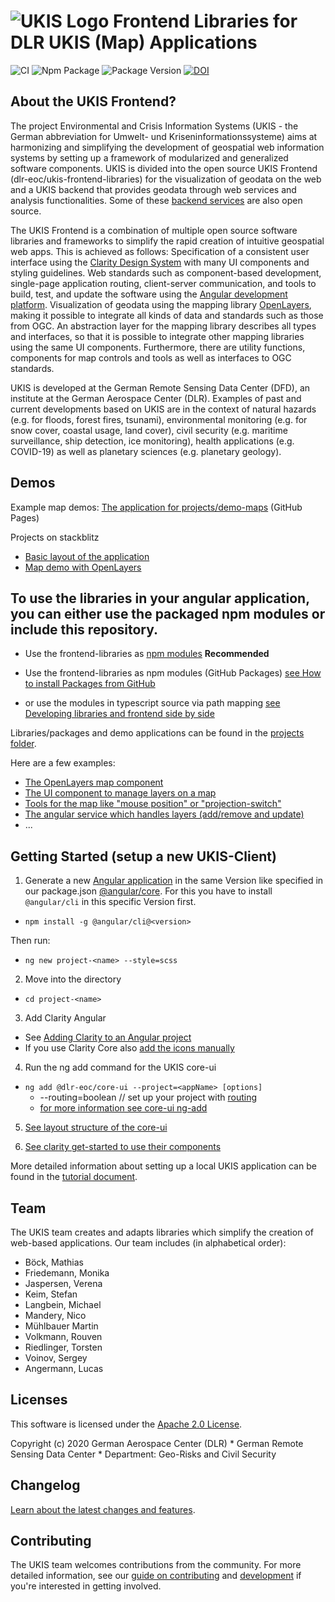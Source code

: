 <img src="projects/core-ui/schematics/ng-add/files/src/assets/icons/icon-72x72.png" alt="UKIS Logo"> Frontend Libraries for DLR UKIS (Map) Applications
========================

![CI](https://github.com/dlr-eoc/ukis-frontend-libraries/workflows/Test%20and%20Build%20CI/badge.svg)
![Npm Package](https://github.com/dlr-eoc/ukis-frontend-libraries/workflows/Package%20Main%20Release/badge.svg) ![Package Version](https://img.shields.io/github/v/tag/dlr-eoc/ukis-frontend-libraries?sort=semver)
[![DOI](https://zenodo.org/badge/246639318.svg)](https://zenodo.org/badge/latestdoi/246639318)

## About the UKIS Frontend?

The project Environmental and Crisis Information Systems (UKIS - the German abbreviation for Umwelt- und Kriseninformationssysteme) aims at harmonizing and simplifying the development of geospatial web information systems by setting up a framework of modularized and generalized software components. UKIS is divided into the open source UKIS Frontend (dlr-eoc/ukis-frontend-libraries) for the visualization of geodata on the web and a UKIS backend that provides geodata through web services and analysis functionalities. Some of these [backend services](https://github.com/orgs/dlr-eoc/repositories?q=ukis) are also open source.

The UKIS Frontend is a combination of multiple open source software libraries and frameworks to simplify the rapid creation of intuitive geospatial web apps. This is achieved as follows:
Specification of a consistent user interface using the [Clarity Design System](https://clarity.design) with many UI components and styling guidelines.
Web standards such as component-based development, single-page application routing, client-server communication, and tools to build, test, and update the software using the [Angular development platform](https://angular.io).
Visualization of geodata using the mapping library [OpenLayers](https://openlayers.org), making it possible to integrate all kinds of data and standards such as those from OGC.
An abstraction layer for the mapping library describes all types and interfaces, so that it is possible to integrate other mapping libraries using the same UI components. Furthermore, there are utility functions, components for map controls and tools as well as interfaces to OGC standards.

UKIS is developed at the German Remote Sensing Data Center (DFD), an institute at the German Aerospace Center (DLR). Examples of past and current developments based on UKIS are in the context of natural hazards (e.g. for floods, forest fires, tsunami), environmental monitoring (e.g. for snow cover, coastal usage, land cover), civil security (e.g. maritime surveillance, ship detection, ice monitoring), health applications (e.g. COVID-19) as well as planetary sciences (e.g. planetary geology).




## Demos

Example map demos: [The application for projects/demo-maps](https://dlr-eoc.github.io/ukis-frontend-libraries/) (GitHub Pages)

Projects on stackblitz
- [Basic layout of the application](https://stackblitz.com/edit/clarity-v4-dlr-eoc-ukis-v7)
- [Map demo with OpenLayers](https://stackblitz.com/edit/clarity-v4-dlr-eoc-ukis-v7-map)




## To use the libraries in your angular application, you can either use the packaged npm modules or include this repository.

- Use the frontend-libraries as [npm modules](https://www.npmjs.com/search?q=%40dlr-eoc) **Recommended**

- Use the frontend-libraries as npm modules (GitHub Packages) [see How to install Packages from GitHub](DEVELOPMENT.md)

- or use the modules in typescript source via path mapping [see Developing libraries and frontend side by side](DEVELOPMENT.md)




Libraries/packages and demo applications can be found in the [projects folder](projects).

Here are a few examples:
- [The OpenLayers map component](projects/map-ol/README.md)
- [The UI component to manage layers on a map](projects/layer-control/README.md)
- [Tools for the map like "mouse position" or "projection-switch"](projects/map-tools/README.md)
- [The angular service which handles layers (add/remove and update)](projects/services-layers/README.md)
- ...




## Getting Started (setup a new UKIS-Client)

1. Generate a new [Angular application](https://angular.io/cli/new) in the same Version like specified in our package.json [@angular/core](package.json).
For this you have to install `@angular/cli` in this specific Version first. 
- `npm install -g @angular/cli@<version>`

Then run:
- `ng new project-<name> --style=scss`

2. Move into the directory
- `cd project-<name>`

3. Add Clarity Angular
- See [Adding Clarity to an Angular project](https://clarity.design/documentation/get-started#seedProjectAngular)
- If you use Clarity Core also [add the icons manually](https://core.clarity.design/foundation/icons/)

4. Run the ng add command for the UKIS core-ui
- `ng add @dlr-eoc/core-ui --project=<appName> [options]` 
  - --routing=boolean // set up your project with [routing](https://angular.io/guide/router)
  - [for more information see core-ui ng-add](projects/core-ui/schematics/ng-add/schema.json)

5. [See layout structure of the core-ui](projects/core-ui/README.md#layout-structure-of-the-core-ui)

6. [See clarity get-started to use their components](https://clarity.design/documentation/get-started)

More detailed information about setting up a local UKIS application can be found in the [tutorial document](TUTORIALS.md).


## Team

The UKIS team creates and adapts libraries which simplify the creation of web-based applications. Our team includes (in alphabetical order):

 - Böck, Mathias 
 - Friedemann, Monika
 - Jaspersen, Verena
 - Keim, Stefan 
 - Langbein, Michael 
 - Mandery, Nico 
 - Mühlbauer Martin 
 - Volkmann, Rouven 
 - Riedlinger, Torsten 
 - Voinov, Sergey 
 - Angermann, Lucas




## Licenses

This software is licensed under the [Apache 2.0 License](LICENSE).

Copyright (c) 2020 German Aerospace Center (DLR) * German Remote Sensing Data Center * Department: Geo-Risks and Civil Security




## Changelog

[Learn about the latest changes and features](CHANGELOG.md).




## Contributing

The UKIS team welcomes contributions from the community.
For more detailed information, see our [guide on contributing](CONTRIBUTING.md) and [development](DEVELOPMENT.md) if you're interested in getting involved.


